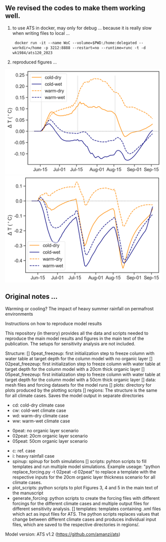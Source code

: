 ## We revised the codes to make them working well. 

1. to use ATS in docker,  may only for debug ... because it is really slow when writing files to local ... 

		docker run -it --name WoC --volume=$PWD:/home:delegated --workdir=/home -p 3212:8888 --restart=no --runtime=runc -t -d wk1984/ats120_2023
		
1. reproduced figures ...

![](plots/MAINRESULT.png)
![](plots/immediate_topsoil_Tdiff.png)

## Original notes ...

Warming or cooling? The impact of heavy summer rainfall on permafrost environments

Instructions on how to reproduce model results

This repository (in therory) provides all the data and scripts needed to reproduce the main model results and figures in the main text of the publication. The setups for sensitivity analysis are not included.

Structure:
[] 0peat_freezeup: first initialization step to freeze column with water table at target depth for the column model with no organic layer
[] 02peat_freezeup: first initialization step to freeze column with water table at target depth for the column model with a 20cm thick organic layer
[] 05peat_freezeup: first initialization step to freeze column with water table at target depth for the column model with a 50cm thick organic layer
[] data: mesh files and forcing datasets for the model runs
[] plots: directory for plots produced by the plotting scripts
[] regions: The structure is the same for all climate cases. Saves the model output in separate directories
 * cd: cold-dry climate case
 * cw: cold-wet climate case
 * wd: warm-dry climate case
 * ww: warm-wet climate case
  - 0peat: no organic layer scenario
  - 02peat: 20cm organic layer scenario
  - 05peat: 50cm organic layer scenario
   * c: ref. case
   * i: heavy rainfall case
   * spinup: spinup for both simulations
[] scripts: pyhton scripts to fill templates and run multiple model simulations. Example useage: "python replace_forcing.py -t 02peat -d 02peat" to replace a template with the respective inputs for the 20cm organic layer thickness scenario for all climate cases. 
 * plot_scripts: python scripts to plot Figures 3, 4 and 5 in the main text of the manuscript
 * generate_forcing: python scripts to create the forcing files with different forcings for the different climate cases and multiple output files for different sensitivity analysis.
[] templates: templates containing .xml files which act as input files for ATS. The python scripts replaces values that change between different climate cases and produces individual input files, which are saved to the respective directories in regions/. 

Model version: ATS v1.2 (https://github.com/amanzi/ats)

